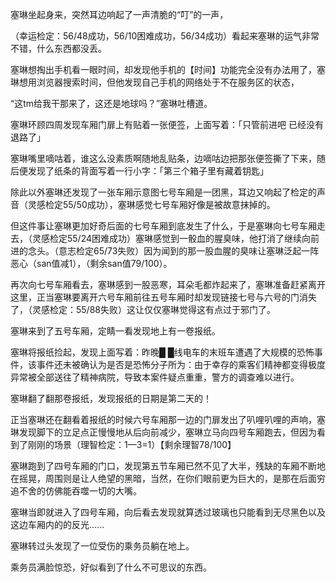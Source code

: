 塞琳坐起身来，突然耳边响起了一声清脆的“叮”的一声，

（幸运检定：56/48成功，56/10困难成功，56/34成功）看起来塞琳的运气非常不错，什么东西都没丢。

塞琳想掏出手机看一眼时间，却发现他手机的【时间】功能完全没有办法用了，塞琳想用浏览器搜索时间，但他发现自己手机的网络处于不在服务区的状态，

“这tm给我干那来了，这还是地球吗？”塞琳吐槽道。

塞琳环顾四周发现车厢门扉上有贴着一张便签，上面写着：「只管前进吧 已经没有退路了」

塞琳嘴里嘀咕着，谁这么没素质啊随地乱贴条，边嘀咕边把那张便签撕了下来，随后便发现了纸条的背面写着一行小字：「第三个箱子里有藏着钥匙」

除此以外塞琳还发现了一张车厢示意图七号车厢是一团黑，耳边又响起了检定的声音（灵感检定55/50成功），塞琳感觉七号车厢好像是被故意抹掉的。

但这件事让塞琳更加好奇后面的七号车厢到底发生了什么，于是塞琳向七号车厢走去，（灵感检定55/24困难成功）塞琳感觉到一骰血的腥臭味，他打消了继续向前进的念头。（意志检定65/73失败）因为闻到的那一股血腥的臭味让塞琳泛起一阵恶心（san值减1），（剩余san值79/100）。

再次向七号车厢看去，塞琳感到一股恶寒，耳朵毛都炸起来了，塞琳准备赶紧离开这里，正当塞琳要离开六号车厢前往五号车厢时却发现链接七号与六号的门消失了，（灵感检定：55/88失败）这让仅仅塞琳觉得这有点过于邪门了。

塞琳来到了五号车厢，定睛一看发现地上有一卷报纸。

塞琳将报纸捡起，发现上面写着：昨晚█ █线电车的末班车遭遇了大规模的恐怖事件，该事件还未被确认为是否是恐怖分子所为：由于幸存的乘客们精神都变得极度异常被全部送往了精神病院，导致本案件疑点重重，警方的调查难以进行。

塞琳翻了翻那卷报纸，发现报纸的日期是第二天的！

正当塞琳还在翻看着报纸的时候六号车厢那一边的门扉发出了叭哩叭哩的声响，塞琳发现脚下的立足点正慢慢地从后向前减少，塞琳立马向四号车厢跑去，但因为看到了刚刚的场景（理智检定：1—3=1）【剩余理智78/100】

塞琳跑到了四号车厢的门口，发现第五节车厢已然不见了大半，残缺的车厢不断地在摇晃，周围则是让人绝望的黑暗，当然，在你们眼前更为巨大的，是那在后面穷追不舍的仿佛能吞噬一切的大嘴。

塞琳当即就进入了四号车厢，向后看去发现就算透过玻璃也只能看到无尽黑色以及这边车厢内的的反光…...

塞琳转过头发现了一位受伤的乘务员躺在地上。

乘务员满脸惊恐，好似看到了什么不可思议的东西。
